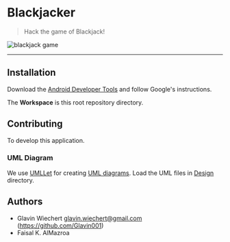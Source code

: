 Blackjacker
===========

> Hack the game of Blackjack!

![blackjack game](http://upload.wikimedia.org/wikipedia/commons/4/4b/Blackjack_board.JPG)

-----

## Installation

Download the [Android Developer Tools](http://developer.android.com/sdk/index.html) and follow Google's instructions.

The **Workspace** is this root repository directory.


## Contributing

To develop this application.


### UML Diagram

We use [UMLLet](http://www.umlet.com/) for creating [UML diagrams](http://en.wikipedia.org/wiki/Unified_Modeling_Language).
Load the UML files in [Design](./Design) directory.

## Authors

- Glavin Wiechert <glavin.wiechert@gmail.com> (https://github.com/Glavin001)
- Faisal K. AlMazroa
